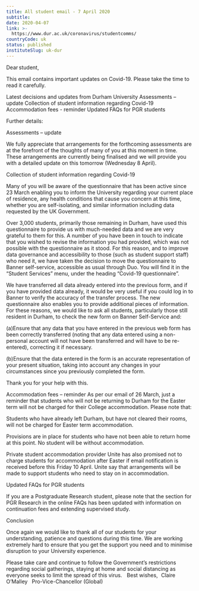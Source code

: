 ```yaml
---
title: All student email - 7 April 2020
subtitle: 
date: 2020-04-07
link: >-
  https://www.dur.ac.uk/coronavirus/studentcomms/
countryCode: uk
status: published
instituteSlug: uk-dur
---
```

Dear student,

This email contains important updates on Covid-19. Please take the time to read it carefully.

Latest decisions and updates from Durham University
Assessments – update
Collection of student information regarding Covid-19
Accommodation fees - reminder
Updated FAQs for PGR students

Further details:

Assessments – update

We fully appreciate that arrangements for the forthcoming assessments are at the forefront of the thoughts of many of you at this moment in time. These arrangements are currently being finalised and we will provide you with a detailed update on this tomorrow (Wednesday 8 April).

Collection of student information regarding Covid-19

Many of you will be aware of the questionnaire that has been active since 23 March enabling you to inform the University regarding your current place of residence, any health conditions that cause you concern at this time, whether you are self-isolating, and similar information including data requested by the UK Government.

Over 3,000 students, primarily those remaining in Durham, have used this questionnaire to provide us with much-needed data and we are very grateful to them for this.
A number of you have been in touch to indicate that you wished to revise the information you had provided, which was not possible with the questionnaire as it stood. For this reason, and to improve data governance and accessibility to those (such as student support staff) who need it, we have taken the decision to move the questionnaire to Banner self-service, accessible as usual through Duo. You will find it in the “Student Services” menu, under the heading “Covid-19 questionnaire”.

We have transferred all data already entered into the previous form, and if you have
provided data already, it would be very useful if you could log in to Banner to verify the accuracy of the transfer process. The new questionnaire also enables you to provide additional pieces of information. For these reasons, we would like to ask all students, particularly those still resident in Durham, to check the new form on Banner Self-Service and:

(a)Ensure that any data that you have entered in the previous web form has been correctly transferred (noting that any data entered using a non-personal account will not have been transferred and will have to be re-entered), correcting it if necessary. 

(b)Ensure that the data entered in the form is an accurate representation of your present situation, taking into account any changes in your circumstances since you previously completed the form.

Thank you for your help with this.

Accommodation fees – reminder
As per our email of 26 March, just a reminder that students who will not be returning to Durham for the Easter term will not be charged for their College accommodation. Please note that:

Students who have already left Durham, but have not cleared their rooms, will not be charged for Easter term accommodation.

Provisions are in place for students who have not been able to return home at this point. No student will be without accommodation. 

Private student accommodation provider Unite has also promised not to charge students for accommodation after Easter if email notification is received before this Friday 10 April. Unite say that arrangements will be made to support students who need to stay on in accommodation.

Updated FAQs for PGR students

If you are a Postgraduate Research student, please note that the section for PGR Research in the online FAQs has been updated with information on continuation fees and extending supervised study.

Conclusion

Once again we would like to thank all of our students for your understanding, patience and questions during this time. We are working extremely hard to ensure that you get the support you need and to minimise disruption to your University experience.

Please take care and continue to follow the Government’s restrictions regarding social gatherings, staying at home and social distancing as everyone seeks to limit the spread of this virus.
  
Best wishes,  
Claire O’Malley   
Pro-Vice-Chancellor (Global)  